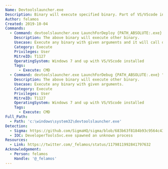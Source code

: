 ```yaml
---
Name: Devtoolslauncher.exe
Description: Binary will execute specified binary. Part of VS/VScode installation.
Author: felamos
Created: 2019-10-04
Commands:
  - Command: devtoolslauncher.exe LaunchForDeploy {PATH_ABSOLUTE:.exe} "{CMD:args}" test
    Description: The above binary will execute other binary.
    Usecase: Execute any binary with given arguments and it will call developertoolssvc.exe. developertoolssvc is actually executing the binary.
    Category: Execute
    Privileges: User
    MitreID: T1127
    OperatingSystem: Windows 7 and up with VS/VScode installed
    Tags:
      - Execute: CMD
  - Command: devtoolslauncher.exe LaunchForDebug {PATH_ABSOLUTE:.exe} "{CMD:args}" test
    Description: The above binary will execute other binary.
    Usecase: Execute any binary with given arguments.
    Category: Execute
    Privileges: User
    MitreID: T1127
    OperatingSystem: Windows 7 and up with VS/VScode installed
    Tags:
      - Execute: CMD
Full_Path:
  - Path: 'c:\windows\system32\devtoolslauncher.exe'
Detection:
  - Sigma: https://github.com/SigmaHQ/sigma/blob/683b63f8184b93c9564c4310d10c571cbe367e1e/rules/windows/process_creation/proc_creation_win_lolbin_devtoolslauncher.yml
  - IOC: DeveloperToolsSvc.exe spawned an unknown process
Resources:
  - Link: https://twitter.com/_felamos/status/1179811992841797632
Acknowledgement:
  - Person: felamos
    Handle: '@_felamos'
---
```

